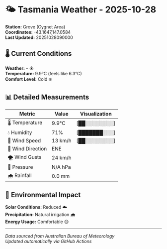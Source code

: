# 🌤️ Tasmania Weather - 2025-10-28

**Station:** Grove (Cygnet Area)  
**Coordinates:** -43.1647,147.0584  
**Last Updated:** 20251028090000

## 🌡️ Current Conditions

**Weather:** - ☀️  
**Temperature:** 9.9°C (feels like 6.3°C)  
**Comfort Level:** Cold ❄️

## 📊 Detailed Measurements

| Metric | Value | Visualization |
|--------|-------|---------------|
| 🌡️ Temperature | 9.9°C | [██░░░░░░░░] |
| 💧 Humidity | 71% | [███████░░░] |
| 💨 Wind Speed | 13 km/h | [██░░░░░░░░] |
| 🧭 Wind Direction | ENE | |
| 🌪️ Wind Gusts | 24 km/h | |
| 🔽 Pressure | N/A hPa | |
| 🌧️ Rainfall | 0.0 mm | |

## 🌱 Environmental Impact

**Solar Conditions:** Reduced ☁️  
**Precipitation:** Natural irrigation 🌧️  
**Energy Usage:** Comfortable 😌

---
*Data sourced from Australian Bureau of Meteorology*  
*Updated automatically via GitHub Actions*

